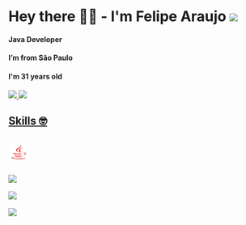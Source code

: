 
# Hey there ✌🏼 - I'm Felipe Araujo <img  src="https://raw.githubusercontent.com/iampavangandhi/iampavangandhi/master/gifs/Hi.gif"  width="30px"></h2>

#### Java Developer

#### I’m from São Paulo

#### I'm 31 years old

<div>

<a  href="https://github.com/FelipeAraujoFmx">

<img  height="180em"  src="https://github-readme-stats.vercel.app/api?username=FelipeAraujoFmx&show_icons=true&theme=dracula&include_all_commits=true&count_private=true"/>

<img  height="180em"  src="https://github-readme-stats.vercel.app/api/top-langs/?username=FelipeAraujoFmx&layout=compact&langs_count=16&theme=dracula"/>

</div>

## Skills :nerd_face:

<p  align="center">

<div  style="display: inline_block"><br>

<img  align="center"  alt="Felipe-Java"  height="30"  width="40"  src="https://raw.githubusercontent.com/devicons/devicon/master/icons/java/java-plain.svg">

</div>

  

##

<div>






<a href="https://github.com/joap12">
        <img src="https://camo.githubusercontent.com/4c51da250cdef5906bb8a72701595eaa4fb9b78422e87fe83321a30d51c84c06/68747470733a2f2f696d672e736869656c64732e696f2f62616467652f6769746875622d2532333130303030302e7376673f267374796c653d666f722d7468652d6261646765266c6f676f3d676974687562266c6f676f436f6c6f723d7768697465266c696e6b3d6d61696c746f3a68747470733a2f2f6769746875622e636f6d2f746574657573417261756a6f" data-canonical-src="https://img.shields.io/badge/github-%23100000.svg?&amp;style=for-the-badge&amp;logo=github&amp;logoColor=white&amp;link=mailto:https://github.com/teteusAraujo" style="max-width:100%;">
    </a>

<a  href = "mailto:joaopedrolimaesilva5@gmail.com"><img  src="https://img.shields.io/badge/-Gmail-%23333?style=for-the-badge&logo=gmail&logoColor=red"  target="_blank"></a>

<a  href="https://www.linkedin.com/in/luiz-miguel-8485431b0/"  target="_blank"><img  src="https://img.shields.io/badge/-LinkedIn-%230077B5?style=for-the-badge&logo=linkedin&logoColor=white"  target="_blank"></a>

</div>
